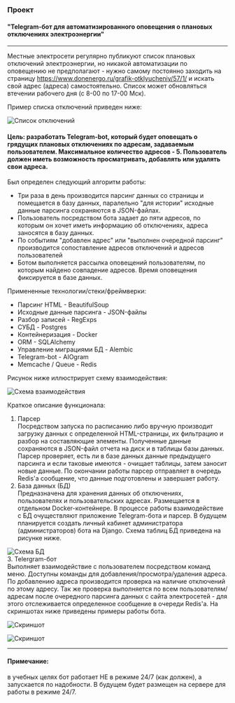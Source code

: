 ### Проект  

#### "Telegram-бот для автоматизированного оповещения о плановых отключениях электроэнергии"
***
Местные электросети регулярно публикуют список плановых отключений электроэнергии, но никакой автоматизации по 
оповещению не предполагают - нужно самому постоянно заходить на страницу https://www.donenergo.ru/grafik-otklyucheniy/57/1/ и
искать свой адрес (адреса) самостоятельно. Список может обновляться втечении рабочего дня (с 8-00 по 17-00 Мск). 

Пример списка отключений приведен ниже:  

![Список отключений](IMG/NMES.png)  

#### Цель: разработать Telegram-bot, который будет оповещать о грядущих плановых отключениях по адресам, задаваемым пользователем. Максимальное количество адресов - 5. Пользователь должен иметь возможность просматривать, добавлять или удалять свои адреса.  

Был определен следующий алгоритм работы:
- Три раза в день производится парсинг данных со страницы и помещается в базу данных, паралельно "для истории" исходные данные парсинга сохраняются в JSON-файлах.
- Пользователь посредством бота задает до пяти адресов, по которым он хочет иметь информацию об отключениях, адреса заносятся в базу данных.
- По событиям "добавлен адрес" или "выполнен очередной парсинг" производится сопоставление адресов отключений и адресов пользователей
- Ботом выполняется рассылка оповещений пользователям, по которым найдено совпадение адресов. Время оповещения фиксируется в базе данных.
  
Примененные технологии/стеки/фреймверки:
- Парсинг HTML - BeautifulSoup
- Исходные данные парсинга - JSON-файлы
- Разбор записей - RegExps
- СУБД - Postgres
- Контейнеризация - Docker
- ORM - SQLAlchemy
- Управление миграциями БД - Alembic
- Telegram-bot - AIOgram
- Memcache / Queue - Redis
  
Рисунок ниже иллюстрирует схему взаимодействия:  

![Схема взаимодействия](IMG/Fig_1-Structure.png)  

Краткое описание функционала:  
1. Парсер  
Посредством запуска по расписанию либо вручную производит загрузку данных с определенной HTML-страницы, их фильтрацию и разбор на составляющие элементы.
Полученные данные сохраняются в JSON-файл отчета на диск и в таблицы базы данных. Парсер проверяет, есть ли в базе данных данные предыдущего парсинга и если таковые имеются - очищает таблицы, затем заносит новые данные. По окончании работы парсер отправляет в очередь Redis'а сообщение, что данные подготовлены и завершает работу. 
2. База данных (БД)  
Предназначена для хранения данных об отключениях, пользователях и пользовательских адресах. Размещается в отдельном Docker-контейнере. В процессе работы взаимодействие с БД очуществляют приложение Telegram-бота и парсер. В будущем планируется создать личный кабинет администратора (администраторов) бота на Django.
Схема таблиц БД приведена на рисунке ниже.  

![Схема БД](IMG/Fig_2-DB_Schema.png)  
3. Telergram-бот  
Выполняет взаимодействие с пользователем посредством команд меню. Доступны команды для добавления/просмотра/удаления адреса. По добавлению адреса производится проверка на наличие отключений по этому адресу. Так же проверка выполняется по всем пользователям/адресам после очередного парсинга данных с сайта электросетей - для этого отслеживается определенное сообщение в очереди Redis'а. На скриншотах ниже приведены примеры работы бота.  

![Скриншот](IMG/bot_initial.png)  

![Скриншот](IMG/bot_add_list_del_notify.png)  

***
#### Примечание:  

в учебных целях бот работает НЕ в режиме 24/7 (как должен), а запускается по надобности. В будущем будет размещен на сервере для работы в режиме 24/7.
